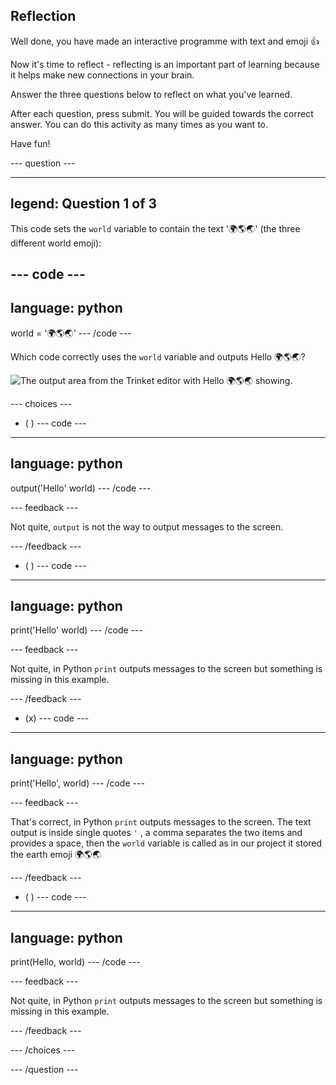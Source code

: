 ## Reflection

Well done, you have made an interactive programme with text and emoji 👍 

Now it's time to reflect - reflecting is an important part of learning because it helps make new connections in your brain.

Answer the three questions below to reflect on what you've learned.

After each question, press submit. You will be guided towards the correct answer. You can do this activity as many times as you want to.

Have fun!

--- question ---

---
legend: Question 1 of 3
---

This code sets the `world` variable to contain the text '🌍🌎🌏' (the three different world emoji):

--- code ---
---
language: python
---
world = '🌍🌎🌏'
--- /code ---

Which code correctly uses the `world` variable and outputs Hello 🌍🌎🌏?

![The output area from the Trinket editor with Hello 🌍🌎🌏 showing.](images/quiz1.png)

--- choices ---

- ( ) 
--- code ---
---
language: python
---
output('Hello' world)
--- /code ---

 --- feedback ---

 Not quite, `output` is not the way to output messages to the screen.

 --- /feedback ---


- ( ) 
--- code ---
---
language: python
---
print('Hello' world)
--- /code ---

 --- feedback ---

 Not quite, in Python `print` outputs messages to the screen but something is missing in this example.

 --- /feedback ---

- (x) 
--- code ---
---
language: python
---
print('Hello', world)
--- /code ---

 --- feedback ---

 That's correct, in Python `print` outputs messages to the screen. The text output is inside single quotes `'` , a comma separates the two items and provides a space, then the `world` variable is called as in our project it stored the earth emoji 🌍🌎🌏

 --- /feedback ---

- ( ) 
--- code ---
---
language: python
---
print(Hello, world)
--- /code ---

 --- feedback ---

  Not quite, in Python `print` outputs messages to the screen but something is missing in this example.

 --- /feedback ---

--- /choices ---

--- /question ---
